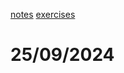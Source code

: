 [notes]([https://notability.com/n/0ZqsK_BeCDXuIQmxkCOTk7](https://notability.com/n/0ZqsK_BeCDXuIQmxkCOTk7))
[exercises]([https://notability.com/n/QL1VhUe_397quBUZl2XLI](https://notability.com/n/QL1VhUe_397quBUZl2XLI))

# 25/09/2024
